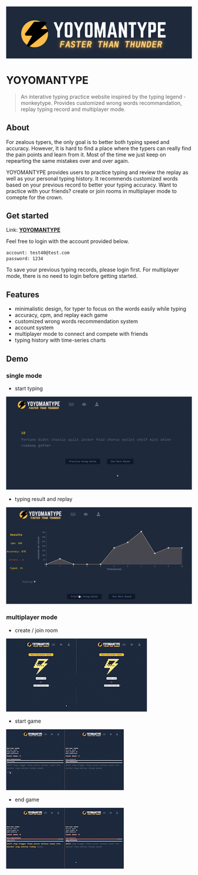![This is a alt text.](https://raw.githubusercontent.com/ckscks038038/yoyomantype/main/Archives/yoyomantype.png "This is a sample image.")
# YOYOMANTYPE

> An interative typing practice website inspired by the typing legend - monkeytype. Provides customized wrong words recommandation, replay typing record and multiplayer mode.

## About
For zealous typers, the only goal is to better both typing speed and accuracy. However, It is hard to find a place where the typers can really find the pain points and learn from it. Most of the time we just keep on repearting the same mistakes over and over again. 

YOYOMANTYPE provides users to practice typing and review the replay as well as your personal typing history. It recommends customized words based on your previous record to better your typing accuracy. Want to practice with your friends? create or join rooms in multiplayer mode to comepte for the crown.



## Get started
Link: [**YOYOMANTYPE**](https://yoyoman.site/)

Feel free to login with the account provided below.
```
account: test40@test.com
password: 1234

```
To save your previous typing records, please login first. For multiplayer mode, there is no need to login before getting started.

## Features
* minimalistic design, for typer to focus on the words easily while typing
* accuracy, cpm, and replay each game
* customized wrong words recommendation system
* account system
* multiplayer mode to connect and compete with friends
* typing history with time-series charts

## Demo

### single mode

* start typing

![This is a alt text.](https://raw.githubusercontent.com/ckscks038038/yoyomantype/main/Archives/singlemode-1.gif "This is a sample image.")

* typing result and replay

![This is a alt text.](https://raw.githubusercontent.com/ckscks038038/yoyomantype/main/Archives/replay.gif "This is a sample image.")

### multiplayer mode

* create / join room

![This is a alt text.](https://raw.githubusercontent.com/ckscks038038/yoyomantype/main/Archives/enterroomcode.gif "This is a sample image.")

* start game

![This is a alt text.](https://raw.githubusercontent.com/ckscks038038/yoyomantype/main/Archives/starttypinggif.gif "This is a sample image.")

* end game

![This is a alt text.](https://raw.githubusercontent.com/ckscks038038/yoyomantype/main/Archives/endgame.gif "This is a sample image.")
